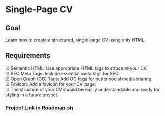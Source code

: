 # Single-Page CV

## Goal

Learn how to create a structured, single-page CV using only HTML.

## Requirements

☑ Semantic HTML: Use appropriate HTML tags to structure your CV.  
☑ SEO Meta Tags: Include essential meta tags for SEO.  
☑ Open Graph (OG) Tags: Add OG tags for better social media sharing.  
☑ Favicon: Add a favicon for your CV page.  
☑ The structure of your CV should be easily understandable and ready for styling in a future project.  


### [Project Link in Roadmap.sh](https://roadmap.sh/projects/single-page-cv)
